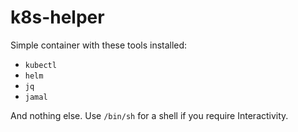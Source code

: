 k8s-helper
==========

Simple container with these tools installed:

* `kubectl`
* `helm`
* `jq`
* `jamal`

And nothing else. Use `/bin/sh` for a shell if you require Interactivity.

